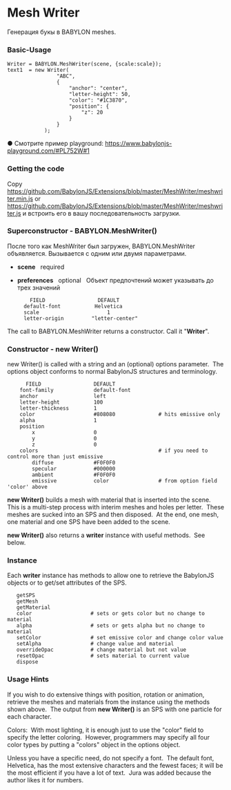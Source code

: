 # Mesh Writer

Генерация букы в BABYLON meshes.

### Basic-Usage
	Writer = BABYLON.MeshWriter(scene, {scale:scale});
	text1  = new Writer( 
	                "ABC",
	                {
	                    "anchor": "center",
	                    "letter-height": 50,
	                    "color": "#1C3870",
	                    "position": {
	                        "z": 20
	                    }
	                }
	            );

&#9679; Смотрите пример playground:  https://www.babylonjs-playground.com/#PL752W#1

### Getting the code

Copy https://github.com/BabylonJS/Extensions/blob/master/MeshWriter/meshwriter.min.js or https://github.com/BabylonJS/Extensions/blob/master/MeshWriter/meshwriter.js и встроить его в вашу последовательность загрузки.

### Superconstructor - BABYLON.MeshWriter()

После того как MeshWriter был загружен, BABYLON.MeshWriter объявляется.  Вызывается с одним или двумя параметрами.
- **scene** &nbsp; required
- **preferences** &nbsp; optional &nbsp; Объект предпочтений может указывать до трех значений

	      FIELD                 DEFAULT
	    default-font           Helvetica
	    scale                      1
	    letter-origin         "letter-center"

The call to BABYLON.MeshWriter returns a constructor.  Call it "**Writer**".

### Constructor - new Writer()

new Writer() is called with a string and an (optional) options parameter.&nbsp; The options object conforms to normal BabylonJS structures and terminology.

	      FIELD                 DEFAULT
	    font-family             default-font
	    anchor                  left
	    letter-height           100
	    letter-thickness        1
	    color                   #808080              # hits emissive only
	    alpha                   1
	    position
	        x                   0
	        y                   0
	        z                   0
	    colors                                       # if you need to control more than just emissive
	        diffuse             #F0F0F0
	        specular            #000000
	        ambient             #F0F0F0
	        emissive            color                # from option field 'color' above


**new Writer()** builds a mesh with material that is inserted into the scene.&nbsp; This is a multi-step process with interim meshes and holes per letter.&nbsp;  These meshes are sucked into an SPS and then disposed.&nbsp; At the end, one mesh, one material and one SPS have been added to the scene.

**new Writer()** also returns a **writer** instance with useful methods.&nbsp; See below.

### Instance

Each **writer** instance has methods to allow one to retrieve the BabylonJS objects or to get/set attributes of the SPS.

	   getSPS
	   getMesh
	   getMaterial
	   color                   # sets or gets color but no change to material
	   alpha                   # sets or gets alpha but no change to material
	   setColor                # set emissive color and change color value
	   setAlpha                # change value and material
	   overrideOpac            # change material but not value
	   resetOpac               # sets material to current value
	   dispose                 

### Usage Hints

If you wish to do extensive things with position, rotation or animation, retrieve the meshes and materials from the instance using the methods shown above.&nbsp; The output from **new Writer()** is an SPS with one particle for each character.

Colors:&nbsp; With most lighting, it is enough just to use the "color" field to specify the letter coloring.&nbsp; However, programmers may specify all four color types by putting a "colors" object in the options object.

Unless you have a specific need, do not specify a font.&nbsp; The default font, Helvetica, has the most extensive characters and the fewest faces; it will be the most efficient if you have a lot of text.&nbsp; Jura was added because the author likes it for numbers.

